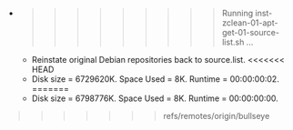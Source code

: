 * >>>>>>>>> Running inst-zclean-01-apt-get-01-source-list.sh ...
  * Reinstate original Debian repositories back to source.list.
<<<<<<< HEAD
  * Disk size = 6729620K. Space Used = 8K. Runtime = 00:00:00:02.
=======
  * Disk size = 6798776K. Space Used = 8K. Runtime = 00:00:00:00.
>>>>>>> refs/remotes/origin/bullseye
